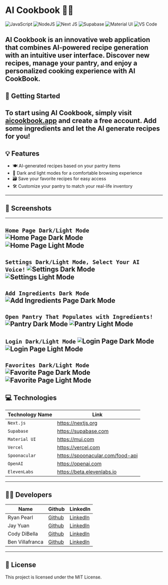 # AI Cookbook 🤖🍲

![JavaScript](https://img.shields.io/badge/javascript-%23323330.svg?style=for-the-badge&logo=javascript&logoColor=%23F7DF1E)
![NodeJS](https://img.shields.io/badge/Node.js-339933?style=for-the-badge&logo=nodedotjs&logoColor=white)
![Next JS](https://img.shields.io/badge/next.js-000000?style=for-the-badge&logo=nextdotjs&logoColor=white)
![Supabase](https://img.shields.io/badge/Supabase-181818?style=for-the-badge&logo=supabase&logoColor=white)
![Material UI](https://img.shields.io/badge/Material%20UI-007FFF?style=for-the-badge&logo=mui&logoColor=white)
![VS Code](https://img.shields.io/badge/VSCode-0078D4?style=for-the-badge&logo=visual%20studio%20code&logoColor=white)

## AI Cookbook is an innovative web application that combines AI-powered recipe generation with an intuitive user interface. Discover new recipes, manage your pantry, and enjoy a personalized cooking experience with AI CookBook.

## 🚀 Getting Started
To start using AI Cookbook, simply visit [aicookbook.app](https://www.aicookbook.app) and create a free account. 
Add some ingredients and let the AI generate recipes for you!
---

## 💡 Features
* 🍽️ AI-generated recipes based on your pantry items
* 🌙 Dark and light modes for a comfortable browsing experience
* 🗃️ Save your favorite recipes for easy access
* 🛠️ Customize your pantry to match your real-life inventory
---
## 📸 Screenshots
---
**`Home Page Dark/Light Mode`**
![Home Page Dark Mode](AI-CookBook-Screenshots/homedarkmode.png)
![Home Page Light Mode](AI-CookBook-Screenshots/homelightmode.png)
---
**`Settings Dark/Light Mode, Select Your AI Voice!`**
![Settings Dark Mode](AI-CookBook-Screenshots/settingsdarkmode.png)
![Settings Light Mode](AI-CookBook-Screenshots/settingslightmode.png)
---
**`Add Ingredients Dark Mode`**
![Add Ingredients Page Dark Mode](AI-CookBook-Screenshots/addingredients.png)
---
**`Open Pantry That Populates with Ingredients!`**
![Pantry Dark Mode](AI-CookBook-Screenshots/pantry.png)
![Pantry Light Mode](AI-CookBook-Screenshots/pantrylightmode.png)
---
**`Login Dark/Light Mode`**
![Login Page Dark Mode](AI-CookBook-Screenshots/darkmodelogin.png)
![Login Page Light Mode](AI-CookBook-Screenshots/lightmodelogin.png)
---
**`Favorites Dark/Light Mode`**
![Favorite Page Dark Mode](AI-CookBook-Screenshots/favdarkmode.png)
![Favorite Page Light Mode](AI-CookBook-Screenshots/favlightmode.png)
---
## 💻 Technologies
| Technology Name | Link |
|-----------------|------|
| `Next.js` | https://nextjs.org |
| `Supabase` | https://supabase.com |
| `Material UI` | https://mui.com |
| `Vercel` | https://vercel.com |
| `Spoonacular` | https://spoonacular.com/food-api |
| `OpenAI` | https://openai.com |
| `ElevenLabs` | https://beta.elevenlabs.io |
---
## 👨‍💻 Developers
|Name | Github | LinkedIn |
|-----|--------|----------|
|Ryan Pearl | [Github](https://github.com/ryanpearl48) | [LinkedIn](https://www.linkedin.com/in/ryanpearl48/) |
|Jay Yuan | [Github](https://github.com/jayqyuan) | [LinkedIn](https://www.linkedin.com/in/jayqyuan/) |
|Cody DiBella | [Github](https://github.com/CodyDiBella) | [LinkedIn](https://www.linkedin.com/in/codydibella/) |
|Ben Villafranca | [Github](https://github.com/bevilla203) | [LinkedIn](https://www.linkedin.com/in/ben-villafranca/) |
-------------------------------------

## 📜 License
This project is licensed under the MIT License.
